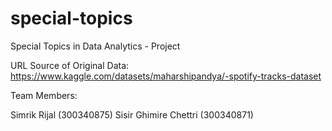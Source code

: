 # special-topics
Special Topics in Data Analytics - Project

URL Source of Original Data:
https://www.kaggle.com/datasets/maharshipandya/-spotify-tracks-dataset

Team Members:

Simrik Rijal (300340875)
Sisir Ghimire Chettri (300340871)
